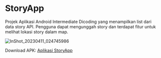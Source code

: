 # StoryApp
Projek Aplikasi Android Intermediate Dicoding yang menampilkan list dari data story API. Pengguna dapat mengunggah story dan terdapat fitur untuk melihat lokasi story dalam map.

![InShot_20230411_024745986](https://user-images.githubusercontent.com/15949646/230985608-b06a25af-f46c-46a6-a0e6-b4918976eb2f.jpg)

Download APK: [Aplikasi StoryApp](https://drive.google.com/file/d/1yI3LZQPwa_eQAdP-rxLXwBGRFmIT-bkX/view?usp=share_link)
